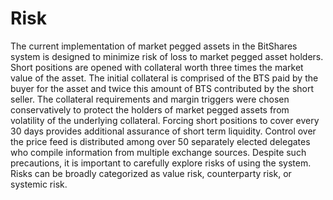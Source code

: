 # Risk

The current implementation of market pegged assets in the BitShares system is designed to minimize risk of loss to market pegged asset holders.  Short positions are opened with collateral worth three times the market value of the asset.  The initial collateral is comprised of the BTS paid by the buyer for the asset and twice this amount of BTS contributed by the short seller.   The collateral requirements and margin triggers were chosen conservatively to protect the holders of market pegged assets from volatility of the underlying collateral.   Forcing short positions to cover every 30 days provides additional assurance of short term liquidity.  Control over the price feed is distributed among over 50 separately elected delegates who compile information from multiple exchange sources.  Despite such precautions, it is important to carefully explore risks of using the system.  Risks can be broadly categorized as value risk, counterparty risk, or systemic risk.